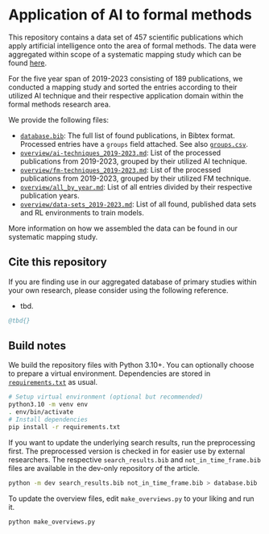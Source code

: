 # Application of AI to formal methods

This repository contains a data set of 457 scientific publications
which apply artificial intelligence onto the area of formal methods.
The data were aggregated within scope of a
systematic mapping study which can be found
[here](#cite-this-repository).

For the five year span of 2019-2023 consisting of 189 publications,
we conducted a mapping study and sorted the entries according to their
utilized AI technique and their respective application domain within
the formal methods research area.

We provide the following files:

* [`database.bib`](database.bib):
  The full list of found publications, in Bibtex format.
  Processed entries have a `groups` field attached. See also
  [`groups.csv`](dev/groups.csv).
* [`overview/ai-techniques_2019-2023.md`](overview/ai-techniques_2019-2023.md):
  List of the processed publications from 2019-2023, grouped by their utilized
  AI technique.
* [`overview/fm-techniques_2019-2023.md`](overview/fm-techniques_2019-2023.md):
  List of the processed publications from 2019-2023, grouped by their utilized
  FM technique.
* [`overview/all_by_year.md`](overview/all_by_year.md):
  List of all entries divided by their respective publication years.
* [`overview/data-sets_2019-2023.md`](overview/data-sets_2019-2023.md):
  List of all found, published data sets and RL environments to train models.

More information on how we assembled the data can be found in
our systematic mapping study.

## Cite this repository

If you are finding use in our aggregated database of primary studies
within your own research,
please consider using the following reference.

* tbd.

```bibtex
@tbd{}
```

## Build notes

We build the repository files with Python 3.10+.
You can optionally choose to prepare a virtual environment.
Dependencies are stored in
[`requirements.txt`](requirements.txt) as usual.

```sh
# Setup virtual environment (optional but recommended)
python3.10 -m venv env
. env/bin/activate
# Install dependencies
pip install -r requirements.txt
```

If you want to update the underlying search results, run the preprocessing
first. The preprocessed version is checked in for easier use by
external researchers. The respective
`search_results.bib` and `not_in_time_frame.bib` files
are available
in the dev-only repository of the article.

```sh
python -m dev search_results.bib not_in_time_frame.bib > database.bib
```

To update the overview files,
edit `make_overviews.py` to your liking and run it.

```sh
python make_overviews.py
```
